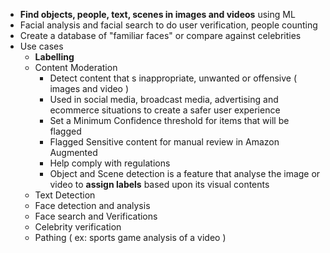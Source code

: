 - **Find objects, people, text, scenes in images and videos** using ML
- Facial analysis and facial search to do user verification, people counting
- Create a database of "familiar faces" or compare against celebrities
- Use cases
	- **Labelling**
	- Content Moderation
		- Detect content that s inappropriate, unwanted or offensive ( images and video )
		- Used in social media, broadcast media, advertising and ecommerce situations to create a safer user experience
		- Set a Minimum Confidence threshold for items that will be flagged
		- Flagged Sensitive content for manual review in Amazon Augmented
		- Help comply with regulations
       - Object and Scene detection is a feature that analyse the image or video to **assign labels** based upon its visual contents
	- Text Detection
	- Face detection and analysis
	- Face search and Verifications
	- Celebrity verification
	- Pathing ( ex: sports game analysis of a video )
